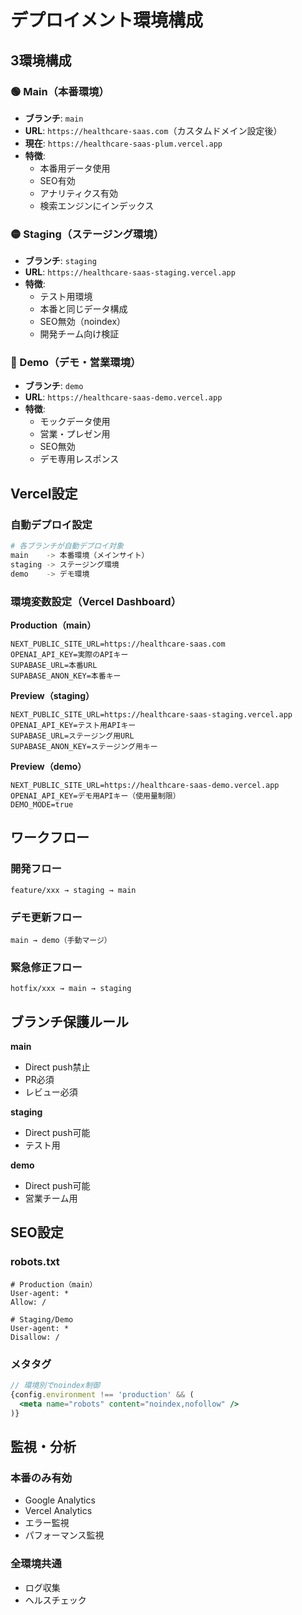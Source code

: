 # デプロイメント環境構成

## 3環境構成

### 🟢 Main（本番環境）
- **ブランチ**: `main` 
- **URL**: `https://healthcare-saas.com`（カスタムドメイン設定後）
- **現在**: `https://healthcare-saas-plum.vercel.app`
- **特徴**: 
  - 本番用データ使用
  - SEO有効
  - アナリティクス有効
  - 検索エンジンにインデックス

### 🟡 Staging（ステージング環境）
- **ブランチ**: `staging`
- **URL**: `https://healthcare-saas-staging.vercel.app` 
- **特徴**:
  - テスト用環境
  - 本番と同じデータ構成
  - SEO無効（noindex）
  - 開発チーム向け検証

### 🔵 Demo（デモ・営業環境）
- **ブランチ**: `demo`
- **URL**: `https://healthcare-saas-demo.vercel.app`
- **特徴**:
  - モックデータ使用
  - 営業・プレゼン用
  - SEO無効
  - デモ専用レスポンス

## Vercel設定

### 自動デプロイ設定
```bash
# 各ブランチが自動デプロイ対象
main    -> 本番環境（メインサイト）
staging -> ステージング環境
demo    -> デモ環境
```

### 環境変数設定（Vercel Dashboard）

**Production（main）**
```
NEXT_PUBLIC_SITE_URL=https://healthcare-saas.com
OPENAI_API_KEY=実際のAPIキー
SUPABASE_URL=本番URL
SUPABASE_ANON_KEY=本番キー
```

**Preview（staging）**
```
NEXT_PUBLIC_SITE_URL=https://healthcare-saas-staging.vercel.app  
OPENAI_API_KEY=テスト用APIキー
SUPABASE_URL=ステージング用URL
SUPABASE_ANON_KEY=ステージング用キー
```

**Preview（demo）**
```
NEXT_PUBLIC_SITE_URL=https://healthcare-saas-demo.vercel.app
OPENAI_API_KEY=デモ用APIキー（使用量制限）
DEMO_MODE=true
```

## ワークフロー

### 開発フロー
```
feature/xxx → staging → main
```

### デモ更新フロー
```  
main → demo（手動マージ）
```

### 緊急修正フロー
```
hotfix/xxx → main → staging
```

## ブランチ保護ルール

**main**
- Direct push禁止
- PR必須
- レビュー必須

**staging** 
- Direct push可能
- テスト用

**demo**
- Direct push可能  
- 営業チーム用

## SEO設定

### robots.txt
```
# Production（main）
User-agent: *
Allow: /

# Staging/Demo
User-agent: *
Disallow: /
```

### メタタグ
```jsx
// 環境別でnoindex制御
{config.environment !== 'production' && (
  <meta name="robots" content="noindex,nofollow" />
)}
```

## 監視・分析

### 本番のみ有効
- Google Analytics
- Vercel Analytics  
- エラー監視
- パフォーマンス監視

### 全環境共通
- ログ収集
- ヘルスチェック
